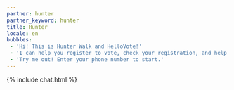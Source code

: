```yaml
---
partner: hunter
partner_keyword: hunter
title: Hunter
locale: en
bubbles:
 - 'Hi! This is Hunter Walk and HelloVote!'
 - 'I can help you register to vote, check your registration, and help your friends register'
 - 'Try me out! Enter your phone number to start.'
---
```

{% include chat.html %}
